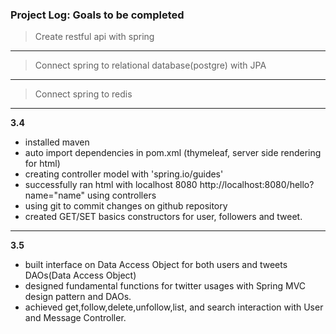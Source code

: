 ### Project Log: Goals to be completed

>Create restful api with spring
---
>Connect spring to relational database(postgre) with JPA
---
>Connect spring to redis
---


**3.4**
- installed maven
- auto import dependencies in pom.xml (thymeleaf, server side rendering for html)
- creating controller model with 'spring.io/guides'
- successfully ran html with localhost 8080 http://localhost:8080/hello?name="name" using controllers
- using git to commit changes on github repository
- created GET/SET basics constructors for user, followers and tweet.


---

**3.5**

- built interface on Data Access Object for both users and tweets DAOs(Data Access Object)
- designed fundamental functions for twitter usages with Spring MVC design pattern and DAOs.
- achieved get,follow,delete,unfollow,list, and search interaction with User and Message Controller.

